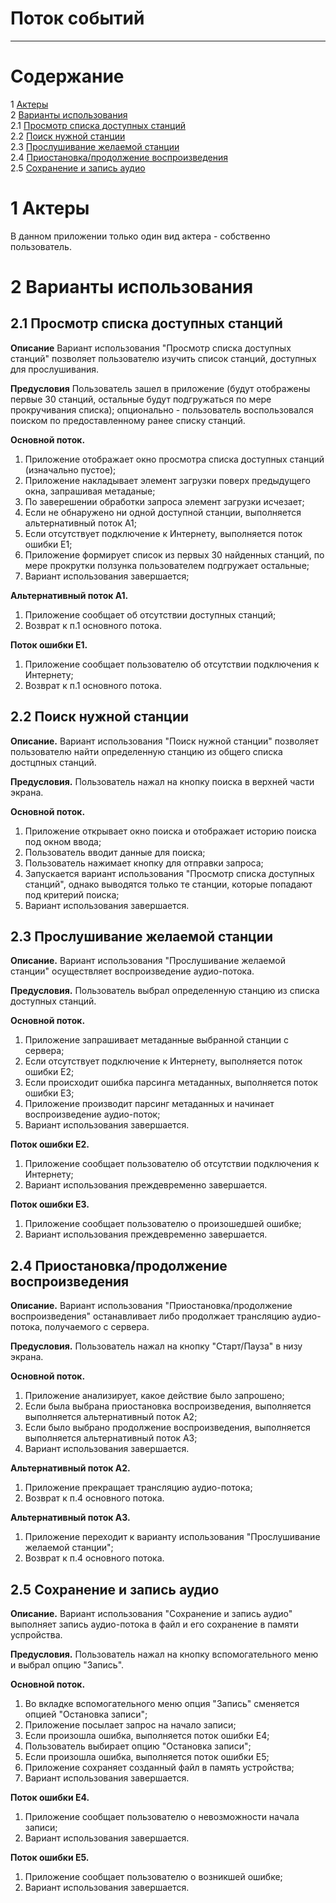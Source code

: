 # Поток событий
---

# Содержание
1 [Актеры](#actors)  
2 [Варианты использования](#use_cases)  
2.1 [Просмотр списка доступных станций](#available_stations_list_view)  
2.2 [Поиск нужной станции](#search)  
2.3 [Прослушивание желаемой станции](#listening_to_station)  
2.4 [Приостановка/продолжение воспроизведения](#start_pause)  
2.5 [Сохранение и запись аудио](#save_and_download)  

<a name="actors"/>

# 1 Актеры

В данном приложении только один вид актера - собственно пользователь.  

<a name="use_cases"/>

# 2 Варианты использования

<a name="available_stations_list_view"/>

## 2.1 Просмотр списка доступных станций

**Описание** Вариант использования "Просмотр списка доступных станций" позволяет пользователю изучить список станций, доступных для прослушивания.  

**Предусловия** Пользователь зашел в приложение (будут отображены первые 30 станций, остальные будут подгружаться по мере прокручивания списка); опционально - пользователь воспользовался поиском по предоставленному ранее списку станций.  

**Основной поток.**
1. Приложение отображает окно просмотра списка доступных станций (изначально пустое);
2. Приложение накладывает элемент загрузки поверх предыдущего окна, запрашивая метаданые;
3. По заверешении обработки запроса элемент загрузки исчезает;
4. Если не обнаружено ни одной доступной станции, выполняется альтернативный поток А1;
5. Если отсутствует подключение к Интернету, выполняется поток ошибки Е1;
6. Приложение формирует список из первых 30 найденных станций, по мере прокрутки ползунка пользователем подгружает остальные;
7. Вариант использования завершается;  

**Альтернативный поток А1.**
1. Приложение сообщает об отсутствии доступных станций;
2. Возврат к п.1 основного потока.

**Поток ошибки Е1.**
1. Приложение сообщает пользователю об отсутствии подключения к Интернету;
2. Возврат к п.1 основного потока.

<a name="search"/>

## 2.2 Поиск нужной станции

**Описание.** Вариант использования "Поиск нужной станции" позволяет пользователю найти определенную станцию из общего списка достцпных станций.  

**Предусловия.** Пользователь нажал на кнопку поиска в верхней части экрана.  

**Основной поток.**
1. Приложение открывает окно поиска и отображает историю поиска под окном ввода;
2. Пользователь вводит данные для поиска;
3. Пользователь нажимает кнопку для отправки запроса;
4. Запускается вариант использования "Просмотр списка доступных станций", однако выводятся только те станции, которые попадают под критерий поиска;   
5. Вариант использования завершается.

<a name="listening_to_station"/>

## 2.3 Прослушивание желаемой станции

**Описание.** Вариант использования "Прослушивание желаемой станции" осуществляет воспроизведение аудио-потока.  

**Предусловия.** Пользователь выбрал определенную станцию из списка доступных станций.  

**Основной поток.**
1. Приложение запрашивает метаданные выбранной станции с сервера;  
2. Если отсутствует подключение к Интернету, выполняется поток ошибки Е2;  
3. Если происходит ошибка парсинга метаданных, выполняется поток ошибки Е3; 
4. Приложение производит парсинг метаданных и начинает воспроизведение аудио-поток;
5. Вариант использования завершается.

**Поток ошибки Е2.**
1. Приложение сообщает пользователю об отсутствии подключения к Интернету;  
2. Вариант использования преждевременно завершается.

**Поток ошибки Е3.**
1. Приложение сообщает пользователю о произошедшей ошибке;  
2. Вариант использования преждевременно завершается.

<a name="start_pause"/>

## 2.4 Приостановка/продолжение воспроизведения

**Описание.** Вариант использования "Приостановка/продолжение воспроизведения" останавливает либо продолжает трансляцию аудио-потока, получаемого с сервера.  

**Предусловия.** Пользователь нажал на кнопку "Старт/Пауза" в низу экрана.

**Основной поток.**
1. Приложение анализирует, какое действие было запрошено;
2. Если была выбрана приостановка воспроизведения, выполняется выполняется альтернативный поток А2;
3. Если было выбрано продолжение воспроизведения, выполняется выполняется альтернативный поток А3;
4. Вариант использования завершается.

**Альтернативный поток А2.**
1. Приложение прекращает трансляцию аудио-потока; 
2. Возврат к п.4 основного потока.  

**Альтернативный поток А3.**
1. Приложение переходит к варианту использования "Прослушивание желаемой станции";  
2. Возврат к п.4 основного потока.  

<a name="save_and_download"/>

## 2.5 Сохранение и запись аудио

**Описание.** Вариант использования "Сохранение и запись аудио" выполняет запись аудио-потока в файл и его сохранение в памяти успройства.  

**Предусловия.** Пользователь нажал на кнопку вспомогательного меню и выбрал опцию "Запись".  

**Основной поток.**
1. Во вкладке вспомогательного меню опция "Запись" сменяется опцией "Остановка записи";
2. Приложение посылает запрос на начало записи;  
3. Если произошла ошибка, выполняется поток ошибки Е4; 
4. Пользователь выбирает опцию "Остановка записи";
5. Если произошла ошибка, выполняется поток ошибки Е5; 
6. Приложение сохраняет созданный файл в память устройства;  
7. Вариант использования завершается.

**Поток ошибки Е4.**
1. Приложение сообщает пользователю о невозможности начала записи;
2. Вариант использования завершается.

**Поток ошибки Е5.**
1. Приложение сообщает пользователю о возникшей ошибке;
2. Вариант использования завершается.
